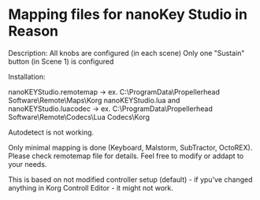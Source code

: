 # Mapping files for nanoKey Studio in Reason

Description:
All knobs are configured (in each scene) 
Only one "Sustain" button (in Scene 1) is configured


Installation:

nanoKEYStudio.remotemap -> ex. C:\ProgramData\Propellerhead Software\Remote\Maps\Korg
nanoKEYStudio.lua and nanoKEYStudio.luacodec -> ex. C:\ProgramData\Propellerhead Software\Remote\Codecs\Lua Codecs\Korg

Autodetect is not working. 

Only minimal mapping is done (Keyboard, Malstorm, SubTractor, OctoREX). Please check remotemap file for details. 
Feel free to modify or addapt to your needs. 

This is based on not modified controller setup (default) - if ypu've changed anything in Korg Controll Editor - it might not work. 
